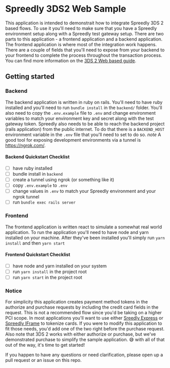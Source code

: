 # Spreedly 3DS2 Web Sample

This application is intended to demonstrait how to integrate Spreedly 3DS 2 based flows. To use it you'll need to make sure that you have a Spreedly environment setup along with a Spreedly test gateway setup. There are two parts to this application - a frontend application and a backend application. The frontend application is where most of the integration work happens. There are a couple of fields that you'll need to expose from your backend to your frontend to complete the process throughout the transaction process. You can find more information on the [3DS 2 Web based guide](https://docs.spreedly.com/guides/3dsecure2/).

## Getting started

### Backend

The backend application is written in ruby on rails. You'll need to have ruby installed and you'll need to run `bundle install` in the `backend/` folder. You'll also need to copy the `.env.example` file to `.env` and change environment variables to match your environment key and secret along with the test gateway token. Spreedly also needs to be able to reach the backend project (rails application) from the public internet. To do that there is a `BACKEND_HOST` environment variable in the `.env` file that you'll need to set to do so. *note* A good tool for exposing development environments via a tunnel is https://ngrok.com/.

#### Backend Quickstart Checklist

- [ ] have ruby installed
- [ ] bundle install in `backend`
- [ ] create a tunnel using ngrok (or something like it)
- [ ] copy `.env.example` to `.env` 
- [ ] change values in `.env` to match your Spreedly environment and your ngrok tunnel
- [ ] run `bundle exec rails server`

### Frontend

The frontend application is written react to simulate a somewhat real world application. To run the application you'll need to have node and yarn installed on your machine. After they've been installed you'll simply run `yarn install` and then `yarn start`

#### Frontend Quickstart Checklist

- [ ] have node and yarn installed on your system
- [ ] run `yarn install` in the project root
- [ ] run `yarn start` in the project root

### Notice

For simplicity this application creates payment method tokens in the authorize and purchase requests by including the credit card fields in the request. This is not a recommended flow since you'd be taking on a higher PCI scope. In most applications you'll want to use either [Sreedly Express](https://docs.spreedly.com/guides/adding-payment-methods/express/) or [Spreedly IFrame](https://docs.spreedly.com/guides/adding-payment-methods/iframe/) to tokenize cards. If you were to modify this application to fit those needs, you'd add one of the two right before the purchase request. Also note that 3DS 2 works with either authorize or purchase, but we've demonstrated purchase to simplify the sample application. :sweat_smile: with all of that out of the way, it's time to get started!

If you happen to have any questions or need clarification, please open up a pull request or an issue on this repo.

